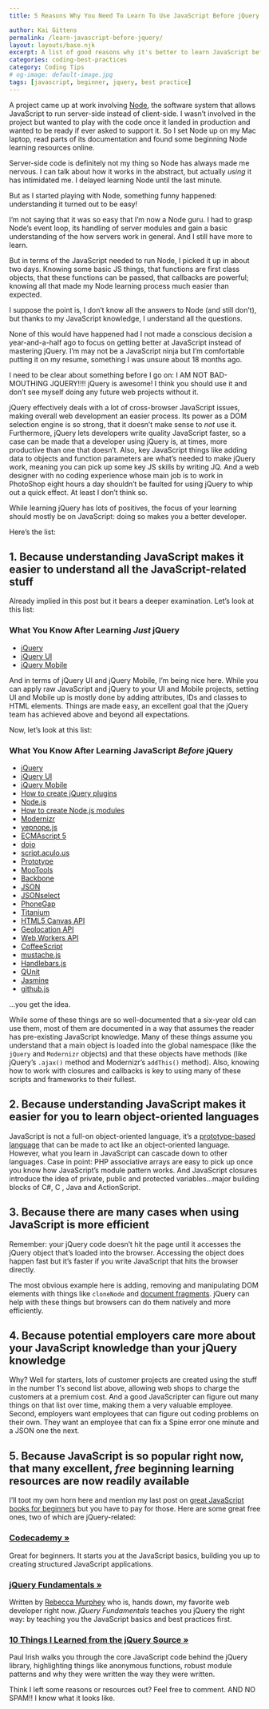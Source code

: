 ```yaml
---
title: 5 Reasons Why You Need To Learn To Use JavaScript Before jQuery

author: Kai Gittens
permalink: /learn-javascript-before-jquery/
layout: layouts/base.njk
excerpt: A list of good reasons why it's better to learn JavaScript before jQuery. A short learning resource list at the end to help you get started.
categories: coding-best-practices
category: Coding Tips
# og-image: default-image.jpg
tags: [javascript, beginner, jquery, best practice]
---
```

A project came up at work involving [Node][1], the software system that allows JavaScript to run server-side instead of client-side. I wasn’t involved in the project but wanted to play with the code once it landed in production and wanted to be ready if ever asked to support it. So I set Node up on my Mac laptop, read parts of its documentation and found some beginning Node learning resources online.

 [1]: http://nodejs.org/

Server-side code is definitely not my thing so Node has always made me nervous. I can talk about how it works in the abstract, but actually *using* it has intimidated me. I delayed learning Node until the last minute.

But as I started playing with Node, something funny happened: understanding it turned out to be easy!

I’m not saying that it was so easy that I’m now a Node guru. I had to grasp Node’s event loop, its handling of server modules and gain a basic understanding of the how servers work in general. And I still have more to learn.

But in terms of the JavaScript needed to run Node, I picked it up in about two days. Knowing some basic JS things, that functions are first class objects, that these functions can be passed, that callbacks are powerful; knowing all that made my Node learning process much easier than expected.

I suppose the point is, I don’t know all the answers to Node (and still don’t), but thanks to my JavaScript knowledge, I understand all the questions.

None of this would have happened had I not made a conscious decision a year-and-a-half ago to focus on getting better at JavaScript instead of mastering jQuery. I’m may not be a JavaScript ninja but I’m comfortable putting it on my resume, something I was unsure about 18 months ago.

I need to be clear about something before I go on: I AM NOT BAD-MOUTHING JQUERY!!!! jQuery is awesome! I think you should use it and don’t see myself doing any future web projects without it.

jQuery effectively deals with a lot of cross-browser JavaScript issues, making overall web development an easier process. Its power as a DOM selection engine is so strong, that it doesn’t make sense to *not* use it. Furthermore, jQuery lets developers write quality JavaScript faster, so a case can be made that a developer using jQuery is, at times, more productive than one that doesn’t. Also, key JavaScript things like adding data to objects and function parameters are what’s needed to make jQuery work, meaning you can pick up some key JS skills by writing JQ. And a web designer with no coding experience whose main job is to work in PhotoShop eight hours a day shouldn’t be faulted for using jQuery to whip out a quick effect. At least I don’t think so.

While learning jQuery has lots of positives, the focus of your learning should mostly be on JavaScript: doing so makes you a better developer.

Here’s the list:

## 1. Because understanding JavaScript makes it easier to understand all the JavaScript-related stuff

Already implied in this post but it bears a deeper examination. Let’s look at this list:

### What You Know After Learning *Just* jQuery

*   [jQuery][2]
*   [jQuery UI][3]
*   [jQuery Mobile][4]

 [2]: http://jquery.com/
 [3]: http://jqueryui.com/
 [4]: http://jquerymobile.com/

And in terms of jQuery UI and jQuery Mobile, I’m being nice here. While you can apply raw JavaScript and jQuery to your UI and Mobile projects, setting UI and Mobile up is mostly done by adding attributes, IDs and classes to HTML elements. Things are made easy, an excellent goal that the jQuery team has achieved above and beyond all expectations.

Now, let’s look at this list:

### What You Know After Learning JavaScript *Before* jQuery

*   [jQuery][2]
*   [jQuery UI][3]
*   [jQuery Mobile][4]
*   [How to create jQuery plugins][5]
*   [Node.js][1]
*   [How to create Node.js modules][6]
*   [Modernizr][7]
*   [yepnope.js][8]
*   [ECMAscript 5][9]
*   [dojo][10]
*   [script.aculo.us][11]
*   [Prototype][12]
*   [MooTools][13]
*   [Backbone][15]
*   [JSON][16]
*   [JSONselect][17]
*   [PhoneGap][18]
*   [Titanium][19]
*   [HTML5 Canvas API][20]
*   [Geolocation API][21]
*   [Web Workers API][22]
*   [CoffeeScript][23]
*   [mustache.js][24]
*   [Handlebars.js][25]
*   [QUnit][26]
*   [Jasmine][27]
*   [github.js][28]

 [5]: http://learn.jquery.com/plugins/basic-plugin-creation/
 [6]: http://howtonode.org/how-to-module
 [7]: http://modernizr.com/
 [8]: http://yepnopejs.com/
 [9]: http://www.ecma-international.org/publications/standards/Ecma-262.htm
 [10]: http://dojotoolkit.org/
 [11]: http://script.aculo.us/
 [12]: http://www.prototypejs.org/
 [13]: http://mootools.net/
 [15]: http://backbonejs.org/
 [16]: http://www.json.org/
 [17]: https://github.com/lloyd/JSONSelect
 [18]: http://phonegap.com/
 [19]: http://www.appcelerator.com/platform/titanium-sdk
 [20]: https://developer.mozilla.org/en/HTML/Canvas
 [21]: https://developer.mozilla.org/en/Using_geolocation
 [22]: https://developer.mozilla.org/en/Using_web_workers
 [23]: http://coffeescript.org/
 [24]: https://github.com/janl/mustache.js
 [25]: http://handlebarsjs.com/
 [26]: https://github.com/jquery/qunit
 [27]: https://jasmine.github.io/
 [28]: http://fitzgen.github.com/github-api/

…you get the idea.

While some of these things are so well-documented that a six-year old can use them, most of them are documented in a way that assumes the reader has pre-existing JavaScript knowledge. Many of these things assume you understand that a main object is loaded into the global namespace (like the `jQuery` and `Modernizr` objects) and that these objects have methods (like jQuery’s `.ajax()` method and Modernizr’s `addThis()` method). Also, knowing how to work with closures and callbacks is key to using many of these scripts and frameworks to their fullest.

## 2. Because understanding JavaScript makes it easier for you to learn object-oriented languages

JavaScript is not a full-on object-oriented language, it’s a [prototype-based language][29] that can be made to act like an object-oriented language. However, what you learn in JavaScript can cascade down to other languages. Case in point: PHP associative arrays are easy to pick up once you know how JavaScript’s module pattern works. And JavaScript closures introduce the idea of private, public and protected variables…major building blocks of C#, C , Java and ActionScript.

 [29]: https://developer.mozilla.org/en/JavaScript/Guide/Details_of_the_Object_Model#Class-based_vs._prototype-based_languages

## 3. Because there are many cases when using JavaScript is more efficient

Remember: your jQuery code doesn’t hit the page until it accesses the jQuery object that’s loaded into the browser. Accessing the object does happen fast but it’s faster if you write JavaScript that hits the browser directly.

The most obvious example here is adding, removing and manipulating DOM elements with things like `cloneNode` and [document fragments][30]. jQuery can help with these things but browsers can do them natively and more efficiently.

 [30]: https://developer.mozilla.org/en/DOM/document.createDocumentFragment

## 4. Because potential employers care more about your JavaScript knowledge than your jQuery knowledge

Why? Well for starters, lots of customer projects are created using the stuff in the number 1′s second list above, allowing web shops to charge the customers at a premium cost. And a good JavaScripter can figure out many things on that list over time, making them a very valuable employee. Second, employers want employees that can figure out coding problems on their own. They want an employee that can fix a Spine error one minute and a JSON one the next.

## 5. Because JavaScript is so popular right now, that many excellent, *free* beginning learning resources are now readily available

I’ll toot my own horn here and mention my last post on [great JavaScript books for beginners][31] but you have to pay for those. Here are some great free ones, two of which are jQuery-related:

 [31]: http://kaidez.com/useful-javascript-books/

### [Codecademy »][32]
Great for beginners. It starts you at the JavaScript basics, building you up to creating structured JavaScript applications.

### [jQuery Fundamentals »][34]
Written by [Rebecca Murphey][35] who is, hands down, my favorite web developer right now. *jQuery Fundamentals* teaches you jQuery the right way: by teaching you the JavaScript basics and best practices first.

### [10 Things I Learned from the jQuery Source »][36]
Paul Irish walks you through the core JavaScript code behind the jQuery library, highlighting things like anonymous functions, robust module patterns and why they were written the way they were written.

Think I left some reasons or resources out? Feel free to comment. AND NO SPAM!! I know what it looks like.

 [32]: http://www.codecademy.com/
 [34]: http://jqfundamentals.com/
 [35]: http://rmurphey.com/
 [36]: http://www.youtube.com/watch?v=i_qE1iAmjFg